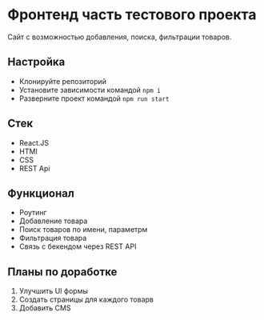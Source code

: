 # Фронтенд часть тестового проекта
Сайт с возможностью добавления, поиска, фильтрации товаров. 

## Настройка
* Клонируйте репозиторий
* Установите зависимости командой `npm i`
* Разверните проект командой `npm run start`

## Стек
* React.JS
* HTMl
* CSS
* REST Api

## Функционал
* Роутинг
* Добавление товара
* Поиск товаров по имени, параметрм
* Фильтрация товара
* Связь с бекендом через REST API

## Планы по доработке
1. Улучшить UI формы
2. Создать страницы для каждого товарв
3. Добавить CMS